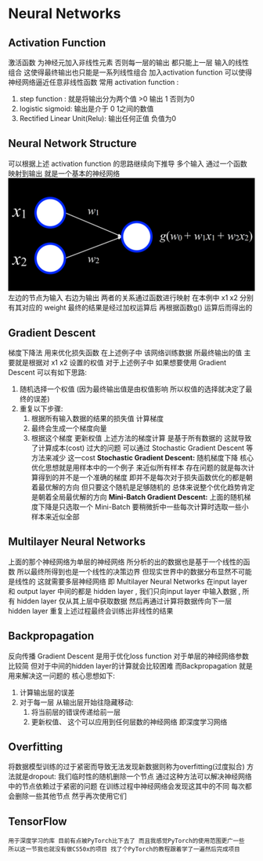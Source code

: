 # Neural Networks
## Activation Function
激活函数 
为神经元加入非线性元素 否则每一层的输出 都只能上一层 输入的线性组合 这使得最终输出也只能是一系列线性组合
加入activation function 可以使得神经网络逼近任意非线性函数
常用 activation function :
1. step function : 就是将输出分为两个值 >0 输出 1 否则为0
2. logistic sigmoid: 输出是介于 0 1之间的数值 
3. Rectified Linear Unit(Relu): 输出任何正值 负值为0

## Neural Network Structure
可以根据上述 activation function 的思路继续向下推导
多个输入 通过一个函数 映射到输出 就是一个基本的神经网络
![img.png](img.png)
左边的节点为输入 右边为输出 两者的关系通过函数进行映射
在本例中 x1 x2 分别有其对应的 weight 最终的结果是经过加权运算后 再根据函数g() 运算后而得出的 

## Gradient Descent
梯度下降法 用来优化损失函数
在上述例子中 该网络训练数据 所最终输出的值 主要就是根据对 x1 x2 设置的权值
对于上述例子中 如果想要使用 Gradient Descent 可以有如下思路:
1. 随机选择一个权值 (因为最终输出值是由权值影响 所以权值的选择就决定了最终的误差) 
2. 重复以下步骤:
    1. 根据所有输入数据的结果的损失值 计算梯度
    2. 最终会生成一个梯度向量
    3. 根据这个梯度 更新权值
上述方法的梯度计算 是基于所有数据的 这就导致了计算成本(cost) 过大的问题
可以通过 Stochastic Gradient Descent 等方法来减少 这一cost 
**Stochastic Gradient Descent:** 随机梯度下降 核心优化思想就是用样本中的一个例子 来近似所有样本 存在问题的就是每次计算得到的并不是一个准确的梯度
即并不是每次对于损失函数优化的都是朝着最优解的方向 但只要这个随机是足够随机的 总体来说整个优化趋势肯定是朝着全局最优解的方向
**Mini-Batch Gradient Descent:** 上面的随机梯度下降是只选取一个 Mini-Batch 要稍微折中一些每次计算时选取一些小样本来近似全部

## Multilayer Neural Networks
上面的那个神经网络为单层的神经网络 所分析的出的数据也是基于一个线性的函数 所以最终所得到也是一个线性的决策边界 但现实世界中的数据分布显然不可能是线性的
这就需要多层神经网络 即 Multilayer Neural Networks
在input layer 和 output layer 中间的都是 hidden layer , 我们只向input layer 中输入数据 , 所有 hidden layer 仅从其上层中获取数据 
然后再通过计算将数据传向下一层 hidden layer 重复上述过程最终会训练出非线性的结果

## Backpropagation
反向传播
Gradient Descent 是用于优化loss function 对于单层的神经网络参数比较简 但对于中间的hidden layer的计算就会比较困难 
而Backpropagation 就是用来解决这一问题的
核心思想如下:
1. 计算输出层的误差
2. 对于每一层 从输出层开始往隐藏移动:
    1. 将当前层的错误传递给前一层
    2. 更新权值、
这个可以应用到任何层数的神经网络 即深度学习网络

## Overfitting
将数据模型训练的过于紧密而导致无法发现新数据则称为overfitting(过度拟合)
方法就是dropout:
我们临时性的随机删除一个节点 通过这种方法可以解决神经网络中的节点依赖过于紧密的问题
在训练过程中神经网络会发现这其中的不同 每次都会删除一些其他节点 然乎再次使用它们

## TensorFlow
    用于深度学习的库 目前有点被PyTorch比下去了 而且我感觉PyTorch的使用范围更广一些
    所以这一节我也就没有做CS50x的项目 找了个PyTorch的教程跟着学了一遍然后完成项目





















